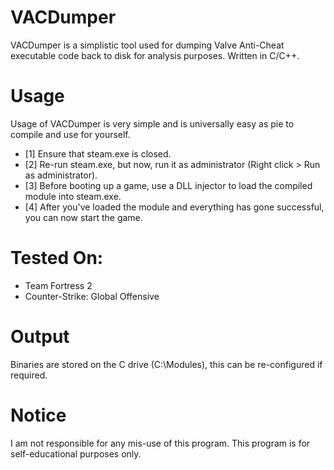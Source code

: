 # VACDumper
VACDumper is a simplistic tool used for dumping Valve Anti-Cheat executable code back to disk for analysis purposes. Written in C/C++.

# Usage
Usage of VACDumper is very simple and is universally easy as pie to compile and use for yourself.
- [1] Ensure that steam.exe is closed.
- [2] Re-run steam.exe, but now, run it as administrator (Right click > Run as administrator).
- [3] Before booting up a game, use a DLL injector to load the compiled module into steam.exe.
- [4] After you've loaded the module and everything has gone successful, you can now start the game.

# Tested On:
- Team Fortress 2
- Counter-Strike: Global Offensive

# Output
Binaries are stored on the C drive (C:\Modules), this can be re-configured if required.

# Notice
I am not responsible for any mis-use of this program. This program is for self-educational purposes only.
